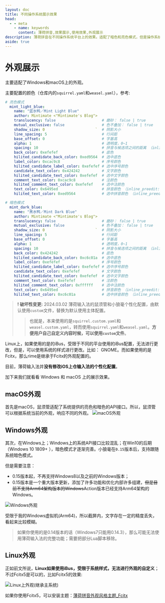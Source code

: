 ```yaml
---
layout: doc
title: 不同操作系统展示效果
head:
  - - meta
    - name: keywords
      content: 薄荷拼音,效果展示,使用效果,外观展示
description: 薄荷拼音在不同操作系统平台上的效果。适配了暗色和亮色模式，但是操作系统不同、rime实现的框架不同，可能会有所差异。
aside: true
---
```

# 外观展示
主要适配了Windows和macOS上的外观。

主要配置的颜色（仓库内的`squirrel.yaml`和`weasel.yaml`），参考:
```yaml
# 亮色模式
  mint_light_blue:
    name: "蓝水鸭／Mint Light Blue"
    author: Mintimate <"Mintimate's Blog">
    translucency: false                     # 磨砂： false | true
    mutual_exclusive: false                 # 色不叠加： false | true
    shadow_size: 0                       `  # 阴影大小
    line_spacing: 5                         # 行间距
    base_offset: 0                          # 字基高
    alpha: 1                                # 透明度，0~1
    spacing: 10                             # 拼音与候选项之间的距离 （inline_preedit: false）
    back_color: 0xefefef                    # 底色
    hilited_candidate_back_color: 0xed9564  # 选中底色
    label_color: 0xcac9c8                   # 序号颜色
    hilited_candidate_label_color: 0xefefef # 选中序号颜色
    candidate_text_color: 0x424242          # 文字颜色
    hilited_candidate_text_color: 0xefefef  # 选中文字颜色
    comment_text_color: 0xcac9c8            # 注颜色
    hilited_comment_text_color: 0xefefef    # 选中注颜色
    text_color: 0x6495ed                    # 拼音颜色 （inline_preedit: false）
    hilited_text_color: 0xed9564            # 选中拼音颜色 （inline_preedit: false）

# 暗色模式
  mint_dark_blue:
    name: "黑水鸭／Mint Dark Blue"
    author: Mintimate <"Mintimate's Blog">
    translucency: false                     # 磨砂： false | true
    mutual_exclusive: false                 # 色不叠加： false | true
    shadow_size: 0                       `  # 阴影大小
    line_spacing: 5                         # 行间距
    base_offset: 0                          # 字基高
    alpha: 1                                # 透明度，0~1
    spacing: 10                             # 拼音与候选项之间的距离 （inline_preedit: false）
    back_color: 0x424242                    # 底色
    hilited_candidate_back_color: 0xc6c01a  # 选中底色
    label_color: 0xefefef                   # 序号颜色
    hilited_candidate_label_color: 0xefefef # 选中序号颜色
    candidate_text_color: 0xefefef          # 文字颜色
    hilited_candidate_text_color: 0xefefef  # 选中文字颜色
    comment_text_color: 0xefefef            # 注颜色
    hilited_comment_text_color: 0xffffff    # 选中注颜色
    text_color: 0x6495ed                    # 拼音颜色 （inline_preedit: false）
    hilited_text_color: 0xc6c01a            # 选中拼音颜色 （inline_preedit: false）
```

> **! 破坏性变更:** 2024.03.02 薄荷输入法的鼠须管和小狼毫个性化配置，由默认使用`custom`文件，替换为默认使用主体配置。
>> 也就是，本来使用的是`squirrel.custom.yaml`和`weasel.custom.yaml`，转而使用`squirrel.yaml`和`weasel.yaml`。**方便用户自己自定义内容时候，可以使用`custom`文件**。

Linux上，如果使用的是的iBus，受限于不同的平台使用的iBus配置，无法进行更改，但是，可以使用系统的样式进行更改。比如： GNOME。而如果使用的是Fcitx，那么rime是继承于Fcitx的外观配置的。

目前，薄荷输入法并**没有修改iOS上仓输入法的个性化配置**。

加下来我们就看看 Windows 和 macOS 上的展示效果。

## macOS外观
首先是macOS，鼠须管适配了系统提供的亮色和暗色的API接口。所以，鼠须管可以根据系统当前的外观，响应不同的外观。
![macOS外观](/image/demo/macOS_Mint.webp)

## Windows外观
其次，在Windows上；Windows上的系统API接口比较混乱；在Win10的后期（Windows 10 1809+ ），暗色模式才逐渐完善。小狼毫在`0.15`版本后，支持跟随系统暗色模式。

但是需要注意：
- 0.15版本起，不再支持Windows8以及之前的Windows版本；
- 0.15版本是一个重大版本更新，添加了许多功能和优化内部许多组建，~~但是目前不支持Arm64架构版本的Windows~~Action版本已经支持Arm64架构的Windows。

![Windows外观](/image/demo/Windows_Mint.webp)

受限于我的Windows虚拟机(Arm64)，所以截屏内，文字存在一定的精度丢失，看起来比较模糊。

<div class="wwads-cn wwads-horizontal" data-id="266" ></div>

> 如果你使用的是0.14版本的话（Windows7只能用0.14.3），那么可能无法使用薄荷输入法的完整功能；需要把部分Lua脚本移除。

## Linux外观
正如前文所说，**Linux如果使用iBus，受限于系统样式，无法进行外观的自定义**；不过Fcitx5是可以的，比如Fcitx5的效果:

![Linux上外观(继承主系统)](/image/demo/Linux_Mint.webp)

如果你使用Fcitx5，可以安装主题：[薄荷拼音外观风格主题_Fcitx](/resources/ohMyRimeThemeForFcitx5.zip)

